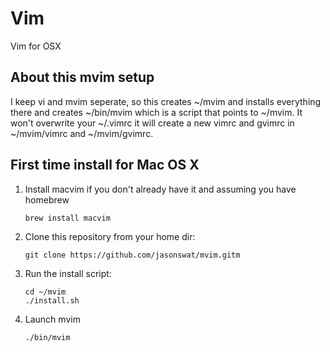 Vim
========

Vim for OSX

## About this mvim setup

I keep vi and mvim seperate, so this creates ~/mvim and installs everything there 
and creates ~/bin/mvim which is a script that points to ~/mvim. It won't overwrite your ~/.vimrc
it will create a new vimrc and gvimrc in ~/mvim/vimrc and ~/mvim/gvimrc.


## First time install for Mac OS X

1. Install macvim if you don't already have it and assuming you have homebrew

   ```
   brew install macvim
   ```

2. Clone this repository from your home dir:

    ```
    git clone https://github.com/jasonswat/mvim.gitm
    ````

3. Run the install script:

    ```
    cd ~/mvim
    ./install.sh
    ````

4. Launch mvim 
  
     ```
    ./bin/mvim
    ```
